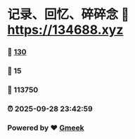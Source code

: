 # 记录、回忆、碎碎念 :link: https://134688.xyz 
### :page_facing_up: [130](https://134688.xyz/tag.html) 
### :speech_balloon: 15 
### :hibiscus: 113750 
### :alarm_clock: 2025-09-28 23:42:59 
### Powered by :heart: [Gmeek](https://github.com/Meekdai/Gmeek)
